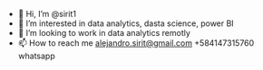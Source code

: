 - 👋 Hi, I’m @sirit1
- 👀 I’m interested in data analytics, dasta science, power BI
- 💞️ I’m looking to work in data analytics remotly
- 📫 How to reach me alejandro.sirit@gmail.com +584147315760 whatsapp

<!---
sirit1/sirit1 is a ✨ special ✨ repository because its `README.md` (this file) appears on your GitHub profile.
You can click the Preview link to take a look at your changes.
--->
